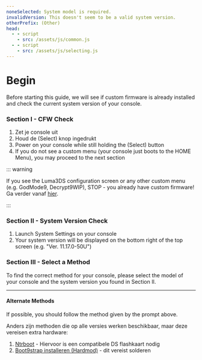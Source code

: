 ```yaml
---
noneSelected: System model is required.
invalidVersion: This doesn't seem to be a valid system version.
otherPrefix: (Other)
head:
  - - script
    - src: /assets/js/common.js
  - - script
    - src: /assets/js/selecting.js
---
```


# Begin

Before starting this guide, we will see if custom firmware is already installed and check the current system version of your console.

### Section I - CFW Check

1. Zet je console uit
2. Houd de (Select) knop ingedrukt
3. Power on your console while still holding the (Select) button
4. If you do not see a custom menu (your console just boots to the HOME Menu), you may proceed to the next section

::: warning

If you see the Luma3DS configuration screen or any other custom menu (e.g. GodMode9, Decrypt9WIP), STOP - you already have custom firmware! Ga verder vanaf [hier](checking-for-cfw#what-to-do-next).

:::

### Section II - System Version Check

1. Launch System Settings on your console
2. Your system version will be displayed on the bottom right of the top screen (e.g. "Ver. 11.17.0-50U")

### Section III - Select a Method

To find the correct method for your console, please select the model of your console and the system version you found in Section II.

<!--@include: @/_internal/consoleVersionSelect.html -->

---

#### Alternate Methods

If possible, you should follow the method given by the prompt above.

Anders zijn methoden die op alle versies werken beschikbaar, maar deze vereisen extra hardware:

1. [Ntrboot](ntrboot) - Hiervoor is een compatibele DS flashkaart nodig
2. [Boot9strap installeren (Hardmod)](installing-boot9strap-\(hardmod\)) - dit vereist solderen
